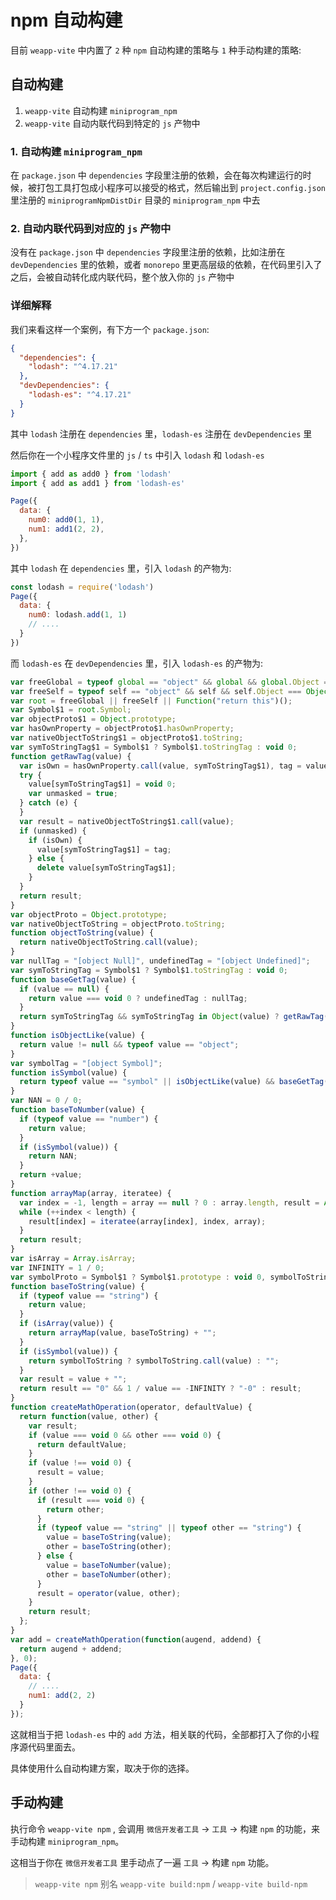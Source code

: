 # npm 自动构建

目前 `weapp-vite` 中内置了 `2` 种 `npm` 自动构建的策略与 `1` 种手动构建的策略:

## 自动构建

1. `weapp-vite` 自动构建 `miniprogram_npm`
2. `weapp-vite` 自动内联代码到特定的 `js` 产物中

### 1. 自动构建 `miniprogram_npm`

在 `package.json` 中 `dependencies` 字段里注册的依赖，会在每次构建运行的时候，被打包工具打包成小程序可以接受的格式，然后输出到 `project.config.json` 里注册的 `miniprogramNpmDistDir` 目录的 `miniprogram_npm` 中去

### 2. 自动内联代码到对应的 `js` 产物中

没有在 `package.json` 中 `dependencies` 字段里注册的依赖，比如注册在 `devDependencies` 里的依赖，或者 `monorepo` 里更高层级的依赖，在代码里引入了之后，会被自动转化成内联代码，整个放入你的 `js` 产物中

### 详细解释

我们来看这样一个案例，有下方一个 `package.json`:

```json
{
  "dependencies": {
    "lodash": "^4.17.21"
  },
  "devDependencies": {
    "lodash-es": "^4.17.21"
  }
}
```

其中 `lodash` 注册在 `dependencies` 里，`lodash-es` 注册在 `devDependencies` 里

然后你在一个小程序文件里的 `js` / `ts` 中引入 `lodash` 和 `lodash-es`

```js
import { add as add0 } from 'lodash'
import { add as add1 } from 'lodash-es'

Page({
  data: {
    num0: add0(1, 1),
    num1: add1(2, 2),
  },
})
```

其中 `lodash` 在 `dependencies` 里，引入 `lodash` 的产物为:

```js
const lodash = require('lodash')
Page({
  data: {
    num0: lodash.add(1, 1)
    // ....
  }
})
```

而 `lodash-es` 在 `devDependencies` 里，引入 `lodash-es` 的产物为:

```js
var freeGlobal = typeof global == "object" && global && global.Object === Object && global;
var freeSelf = typeof self == "object" && self && self.Object === Object && self;
var root = freeGlobal || freeSelf || Function("return this")();
var Symbol$1 = root.Symbol;
var objectProto$1 = Object.prototype;
var hasOwnProperty = objectProto$1.hasOwnProperty;
var nativeObjectToString$1 = objectProto$1.toString;
var symToStringTag$1 = Symbol$1 ? Symbol$1.toStringTag : void 0;
function getRawTag(value) {
  var isOwn = hasOwnProperty.call(value, symToStringTag$1), tag = value[symToStringTag$1];
  try {
    value[symToStringTag$1] = void 0;
    var unmasked = true;
  } catch (e) {
  }
  var result = nativeObjectToString$1.call(value);
  if (unmasked) {
    if (isOwn) {
      value[symToStringTag$1] = tag;
    } else {
      delete value[symToStringTag$1];
    }
  }
  return result;
}
var objectProto = Object.prototype;
var nativeObjectToString = objectProto.toString;
function objectToString(value) {
  return nativeObjectToString.call(value);
}
var nullTag = "[object Null]", undefinedTag = "[object Undefined]";
var symToStringTag = Symbol$1 ? Symbol$1.toStringTag : void 0;
function baseGetTag(value) {
  if (value == null) {
    return value === void 0 ? undefinedTag : nullTag;
  }
  return symToStringTag && symToStringTag in Object(value) ? getRawTag(value) : objectToString(value);
}
function isObjectLike(value) {
  return value != null && typeof value == "object";
}
var symbolTag = "[object Symbol]";
function isSymbol(value) {
  return typeof value == "symbol" || isObjectLike(value) && baseGetTag(value) == symbolTag;
}
var NAN = 0 / 0;
function baseToNumber(value) {
  if (typeof value == "number") {
    return value;
  }
  if (isSymbol(value)) {
    return NAN;
  }
  return +value;
}
function arrayMap(array, iteratee) {
  var index = -1, length = array == null ? 0 : array.length, result = Array(length);
  while (++index < length) {
    result[index] = iteratee(array[index], index, array);
  }
  return result;
}
var isArray = Array.isArray;
var INFINITY = 1 / 0;
var symbolProto = Symbol$1 ? Symbol$1.prototype : void 0, symbolToString = symbolProto ? symbolProto.toString : void 0;
function baseToString(value) {
  if (typeof value == "string") {
    return value;
  }
  if (isArray(value)) {
    return arrayMap(value, baseToString) + "";
  }
  if (isSymbol(value)) {
    return symbolToString ? symbolToString.call(value) : "";
  }
  var result = value + "";
  return result == "0" && 1 / value == -INFINITY ? "-0" : result;
}
function createMathOperation(operator, defaultValue) {
  return function(value, other) {
    var result;
    if (value === void 0 && other === void 0) {
      return defaultValue;
    }
    if (value !== void 0) {
      result = value;
    }
    if (other !== void 0) {
      if (result === void 0) {
        return other;
      }
      if (typeof value == "string" || typeof other == "string") {
        value = baseToString(value);
        other = baseToString(other);
      } else {
        value = baseToNumber(value);
        other = baseToNumber(other);
      }
      result = operator(value, other);
    }
    return result;
  };
}
var add = createMathOperation(function(augend, addend) {
  return augend + addend;
}, 0);
Page({
  data: {
    // ....
    num1: add(2, 2)
  }
});
```

这就相当于把 `lodash-es` 中的 `add` 方法，相关联的代码，全部都打入了你的小程序源代码里面去。

具体使用什么自动构建方案，取决于你的选择。

## 手动构建

执行命令 `weapp-vite npm` , 会调用 `微信开发者工具` -> `工具` -> 构建 `npm` 的功能，来手动构建 `miniprogram_npm`。

这相当于你在 `微信开发者工具` 里手动点了一遍 `工具` -> 构建 `npm` 功能。

> `weapp-vite npm` 别名 `weapp-vite build:npm` / `weapp-vite build-npm`
